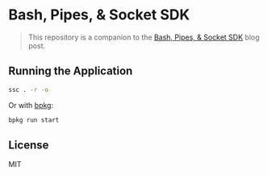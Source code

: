 Bash, Pipes, & Socket SDK
=========================

> This repository is a companion to the
> [Bash, Pipes, & Socket SDK][blog] blog post.

## Running the Application

```bash
ssc . -r -o
```

Or with [bpkg](https://github.com/bpkg/bpkg):

```bash
bpkg run start
```

## License

MIT

[blog]: https://socketsupply.co/blog/bash-pipes-and-socket-sdk
